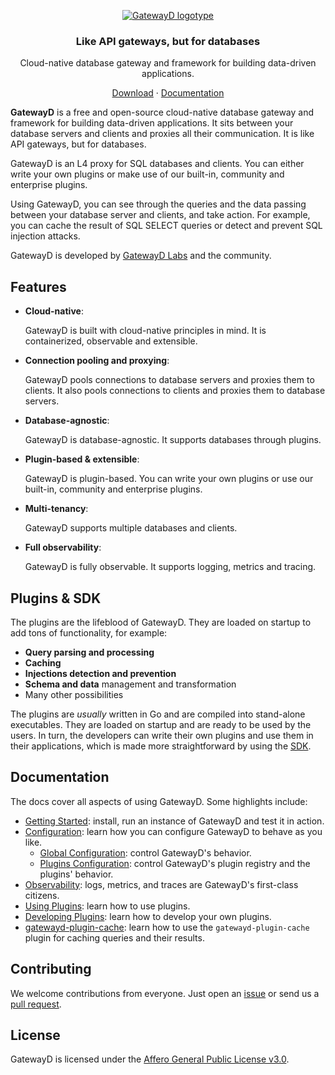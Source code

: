 <p align="center">
    <a href="https://gatewayd.io/">
        <picture>
            <source media="(prefers-color-scheme: dark)" srcset="https://github.com/gatewayd-io/gatewayd/blob/main/assets/gatewayd-logotype-dark.png">
            <img alt="GatewayD logotype" src="https://github.com/gatewayd-io/gatewayd/blob/main/assets/gatewayd-logotype-light.png">
        </picture>
    </a>
    <h3 align="center">Like API gateways, but for databases</h3>
    <p align="center">Cloud-native database gateway and framework for building data-driven applications.</p>
</p>

<p align="center">
    <a href="https://github.com/gatewayd-io/gatewayd/releases">Download</a> ·
    <a href="https://gatewayd.io/docs">Documentation</a>
</p>

**GatewayD** is a free and open-source cloud-native database gateway and framework for building data-driven applications. It sits between your database servers and clients and proxies all their communication. It is like API gateways, but for databases.

GatewayD is an L4 proxy for SQL databases and clients. You can either write your own plugins or make use of our built-in, community and enterprise plugins.

Using GatewayD, you can see through the queries and the data passing between your database server and clients, and take action. For example, you can cache the result of SQL SELECT queries or detect and prevent SQL injection attacks.

GatewayD is developed by [GatewayD Labs](https://gatewayd.io/) and the community.

## Features

- **Cloud-native**:

    GatewayD is built with cloud-native principles in mind. It is containerized, <!--stateless, scalable,--> observable and extensible.

- **Connection pooling and proxying**:

    GatewayD pools connections to database servers and proxies them to clients. It also pools connections to clients and proxies them to database servers.

- **Database-agnostic**:

    GatewayD is database-agnostic. It supports databases through plugins.

- **Plugin-based & extensible**:

    GatewayD is plugin-based. You can write your own plugins or use our built-in, community and enterprise plugins.

- **Multi-tenancy**:

    GatewayD supports multiple databases and clients.

- **Full observability**:

    GatewayD is fully observable. It supports logging, metrics and tracing.

## Plugins & SDK

The plugins are the lifeblood of GatewayD. They are loaded on startup to add tons of functionality, for example:

- **Query parsing and processing**
- **Caching**
- **Injections detection and prevention**
- **Schema and data** management and transformation
- Many other possibilities

The plugins are *usually* written in Go and are compiled into stand-alone executables. They are loaded on startup and are ready to be used by the users. In turn, the developers can write their own plugins and use them in their applications, which is made more straightforward by using the [SDK](https://github.com/gatewayd-io/gatewayd-plugin-sdk).

## Documentation

The docs cover all aspects of using GatewayD. Some highlights include:

- [Getting Started](https://gatewayd.io/docs): install, run an instance of GatewayD and test it in action.
- [Configuration](https://gatewayd.io/docs/using-gatewayd/configuration): learn how you can configure GatewayD to behave as you like.
  - [Global Configuration](https://gatewayd.io/docs/using-gatewayd/configuration#global-configuration): control GatewayD's behavior.
  - [Plugins Configuration](https://gatewayd.io/docs/using-gatewayd/configuration#plugins-configuration): control GatewayD's plugin registry and the plugins' behavior.
- [Observability](https://gatewayd.io/docs/using-gatewayd/observability): logs, metrics, and traces are GatewayD's first-class citizens.
- [Using Plugins](https://gatewayd.io/docs/using-plugins/plugins): learn how to use plugins.
- [Developing Plugins](https://gatewayd.io/docs/developing-plugins/plugin-developers-guide): learn how to develop your own plugins.
- [gatewayd-plugin-cache](https://gatewayd.io/docs/plugins/gatewayd-plugin-cache): learn how to use the `gatewayd-plugin-cache` plugin for caching queries and their results.

## Contributing

We welcome contributions from everyone.<!-- Please read our [contributing guide](https://gatewayd-io.github.io/CONTIBUTING.md) for more details.--> Just open an [issue](https://github.com/gatewayd-io/gatewayd/issues) or send us a [pull request](https://github.com/gatewayd-io/gatewayd/pulls).

## License

GatewayD is licensed under the [Affero General Public License v3.0](https://github.com/gatewayd-io/gatewayd/blob/main/LICENSE).

